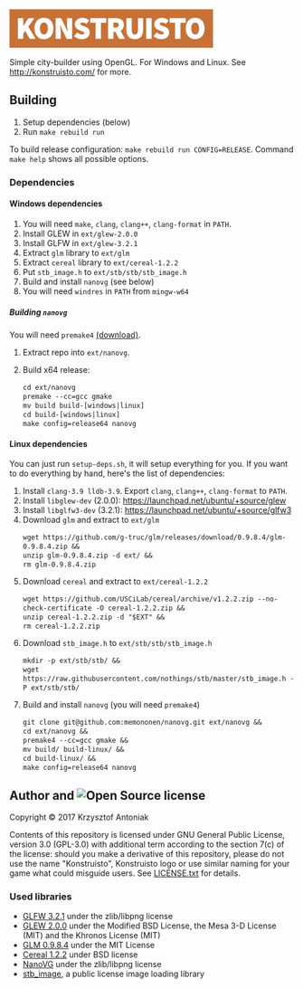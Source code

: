 <img src="graphics/konstruisto.png" width="360"/>

Simple city-builder using OpenGL. For Windows and Linux. See http://konstruisto.com/ for more.

## Building

1. Setup dependencies (below)
2. Run `make rebuild run`

To build release configuration: `make rebuild run CONFIG=RELEASE`. Command `make help` shows all possible options.

### Dependencies

#### Windows dependencies

1. You will need `make`, `clang`, `clang++`, `clang-format` in `PATH`.
2. Install GLEW in `ext/glew-2.0.0`
3. Install GLFW in `ext/glew-3.2.1`
4. Extract `glm` library to `ext/glm`
5. Extract `cereal` library to `ext/cereal-1.2.2`
6. Put `stb_image.h` to `ext/stb/stb/stb_image.h`
7. Build and install `nanovg` (see below)
8. You will need `windres` in `PATH` from `mingw-w64`

##### Building `nanovg`

You will need `premake4` [(download)](https://premake.github.io/download.html).

1. Extract repo into `ext/nanovg`.
2. Build x64 release:

    ```
    cd ext/nanovg
    premake --cc=gcc gmake
    mv build build-[windows|linux]
    cd build-[windows|linux]
    make config=release64 nanovg
    ```

#### Linux dependencies

You can just run `setup-deps.sh`, it will setup everything for you. If you want to do everything by hand, here's the list of dependencies:

1. Install `clang-3.9 lldb-3.9`. Export `clang`, `clang++`, `clang-format` to `PATH`.
2. Install `libglew-dev` (2.0.0): https://launchpad.net/ubuntu/+source/glew
3. Install `libglfw3-dev` (3.2.1): https://launchpad.net/ubuntu/+source/glfw3
4. Download `glm` and extract to `ext/glm`
    ```
    wget https://github.com/g-truc/glm/releases/download/0.9.8.4/glm-0.9.8.4.zip &&
    unzip glm-0.9.8.4.zip -d ext/ &&
    rm glm-0.9.8.4.zip
    ```
5. Download `cereal` and extract to `ext/cereal-1.2.2`
    ```
    wget https://github.com/USCiLab/cereal/archive/v1.2.2.zip --no-check-certificate -O cereal-1.2.2.zip &&
    unzip cereal-1.2.2.zip -d "$EXT" &&
    rm cereal-1.2.2.zip
    ```
6. Download `stb_image.h` to `ext/stb/stb/stb_image.h`
    ```
    mkdir -p ext/stb/stb/ &&
    wget https://raw.githubusercontent.com/nothings/stb/master/stb_image.h -P ext/stb/stb/
    ```
7. Build and install `nanovg` (you will need `premake4`)
    ```
    git clone git@github.com:memononen/nanovg.git ext/nanovg &&
    cd ext/nanovg &&
    premake4 --cc=gcc gmake &&
    mv build/ build-linux/ &&
    cd build-linux/ &&
    make config=release64 nanovg
    ```

## Author and <img src="https://opensource.org/files/osi_symbol.png" height="20" alt="Open Source" /> license

Copyright &copy; 2017 Krzysztof Antoniak

Contents of this repository is licensed under GNU General Public License, version 3.0 (GPL-3.0) with additional term according to the section 7(c) of the license: should you make a derivative of this repository, please do not use the name "Konstruisto", Konstruisto logo or use similar naming for your game what could misguide users. See [LICENSE.txt]() for details.

### Used libraries

* [GLFW 3.2.1](http://www.glfw.org/) under the zlib/libpng license
* [GLEW 2.0.0](http://glew.sourceforge.net/) under the Modified BSD License, the Mesa 3-D License (MIT) and the Khronos License (MIT)
* [GLM 0.9.8.4](http://glm.g-truc.net/0.9.8/index.html) under the MIT License
* [Cereal 1.2.2](http://uscilab.github.io/cereal/) under BSD license
* [NanoVG](https://github.com/memononen/nanovg) under the zlib/libpng license
* [stb_image](https://github.com/nothings/stb/blob/master/stb_image.h), a public license image loading library
